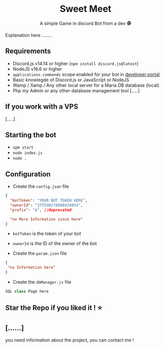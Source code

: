 <h1 align="center">Sweet Meet</h1>

<p align="center">
	  A simple Game in discord Bot from a dev 🕵️
</p>

Explanation here ........

## Requirements

- Discord.js v14.14 or higher (`npm install discord.js@latest`)
- NodeJS v16.6 or higher
- `applications.commands` scope enabled for your bot in [developer portal](https://discord.com/developers)
- Basic knowlegde of Discord.js or JavaScript or NodeJS
- Wamp / Xamp / Any other local server for a Maria DB database (local)
- Php my Admin or any other database management tool
  [.....]

## If you work with a VPS

[.....]

## Starting the bot

- `npm start`
- `node index.js`
- `node .`

## Configuration

- Create the `config.json` file

```json
{
  "botToken": "YOUR BOT TOKEN HERE",
  "ownerId": "375590278880428034",
  "prefix": "$", //deprecated

  "no More Information since here"
}
```

- `botToken` is the token of your bot
- `ownerId` is the ID of the owner of the bot

- Create the `param.json` file

```json
{
 "no Information here"
}
```

- Create the `dbManager.js` file

```js
SQL class Page here
```

## Star the Repo if you liked it ! ⭐

## [......]

you need information about the project, you can contact me !

```

```
